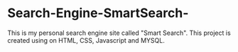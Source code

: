 # Search-Engine-SmartSearch-
This is my personal search engine site called "Smart Search". This project is created using on HTML, CSS, Javascript and MYSQL. 
